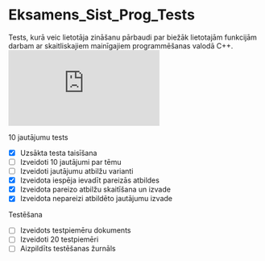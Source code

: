 # Eksamens_Sist_Prog_Tests
Tests,  kurā veic lietotāja zināšanu pārbaudi par biežāk lietotajām funkcijām darbam ar skaitliskajiem mainīgajiem programmēšanas valodā C++.
![programmētāja attēls](https://jaxenter.com/interview-programmer-life-161818.html)

10 jautājumu tests
- [x] Uzsākta testa taisīšana
- [ ] Izveidoti 10 jautājumi par tēmu
- [ ] Izveidoti jautājumu atbilžu varianti
- [x] Izveidota iespēja ievadīt pareizās atbildes
- [x] Izveidota pareizo atbilžu skaitīšana un izvade
- [x] Izveidota nepareizi atbildēto jautājumu izvade

Testēšana
- [ ] Izveidots testpiemēru dokuments
- [ ] Izveidoti 20 testpiemēri
- [ ] Aizpildīts testēšanas žurnāls
